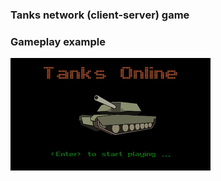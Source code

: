### Tanks network (client-server) game


### Gameplay example
![Gameplay](https://github.com/emelyantsev/my-tank-battle-game-online/blob/main/images/record.gif)

